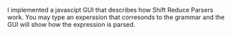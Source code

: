 I implemented a javascipt GUI that describes how Shift Reduce Parsers work. You may type an experssion that corresonds to the grammar and the GUI will show how the expression is parsed.

